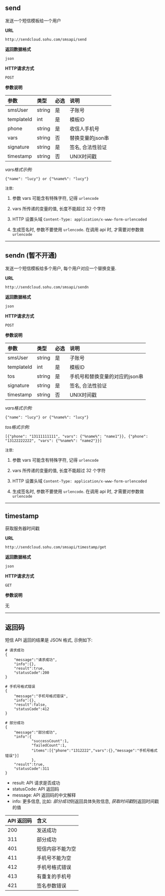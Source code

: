 ## send
     
发送一个短信模板给一个用户

**URL**
```
http://sendcloud.sohu.com/smsapi/send
```

**返回数据格式**
```
json
```

**HTTP请求方式**    
```
POST    
```
    
**参数说明**
    
|参数           |类型           |必选       |说明|
|:--------------|:--------------|:----------|:---|
|smsUser        |string         |是         |子账号|
|templateId     |int            |是         |模板ID|
|phone          |string         |是         |收信人手机号|
|vars           |string         |否         |替换变量的json串|
|signature      |string         |是         |签名, 合法性验证|
|timestamp      |string         |否         |UNIX时间戳|
    
*vars格式示例:*

    {"name": "lucy"} or {"%name%": "lucy"}

`注意`: 

1. 参数 vars 可能含有特殊字符, 记得 `urlencode`

2. vars 所传递的变量的值, 长度不能超过 32 个字符

3. HTTP 设置头域 `Content-Type: application/x-www-form-urlencoded`

4. 生成签名时, 参数不要使用 `urlencode`. 在调用 api 时, 才需要对参数做 `urlencode`

- - -

## sendn (暂不开通)

发送一个短信模板给多个用户, 每个用户对应一个替换变量.
    
**URL**
```
http://sendcloud.sohu.com/smsapi/sendn
```

**返回数据格式**
```
json
```

**HTTP请求方式**    
```
POST    
```
    
**参数说明**
    
|参数           |类型           |必选       |说明|
|:--------------|:--------------|:----------|:---|
|smsUser        |string         |是         |子账号|
|templateId     |int            |是         |模板ID|
|tos            |string         |是         |手机号和替换变量的对应的json串|
|signature      |string         |是         |签名, 合法性验证|
|timestamp      |string         |否         |UNIX时间戳|

*vars格式示例:*

    {"name": "lucy"} or {"%name%": "lucy"}

*tos格式示例:*
    
    [{"phone": "13111111111", "vars": {"%name%": "name1"}}, {"phone": "13122222222", "vars": {"%name%": "name2"}}]

`注意`: 

1. 参数 vars 可能含有特殊字符, 记得 `urlencode`

2. vars 所传递的变量的值, 长度不能超过 32 个字符

3. HTTP 设置头域 `Content-Type: application/x-www-form-urlencoded`

4. 生成签名时, 参数不要使用 `urlencode`. 在调用 api 时, 才需要对参数做 `urlencode`

- - -
    
## timestamp
     
获取服务器时间戳

**URL**
```
http://sendcloud.sohu.com/smsapi/timestamp/get
```

**返回数据格式**
```
json
```

**HTTP请求方式**    
```
GET
```
    
**参数说明**

无

- - - 

## 返回码

短信 API 返回的结果是 JSON 格式, 示例如下: 

```
# 请求成功
{
    "message":"请求成功",
    "info":{},
    "result":true,
    "statusCode":200
}

# 手机号格式错误
{
    "message":"手机号格式错误",
    "info":{},
    "result":false,
    "statusCode":412
}

# 部分成功
{
    "message":"部分成功",
    "info":{
            "successCount":1,
            "failedCount":1,
            "items":[{"phone":"1312222","vars":{},"message":"手机号格式错误"}]
            },
    "result":true,
    "statusCode":311
}

```
* result: API 请求是否成功
* statusCode: API 返回码
* message: API 返回码的中文解释
* info: 更多信息, 比如: *部分成功*则返回具体失败信息, *获取时间戳*则返回时间戳的值

|API 返回码|含义|
|:---------|:---|
|200|发送成功|
|311|部分成功|
|401|短信内容不能为空|
|411|手机号不能为空|
|412|手机号格式错误|
|413|有重复的手机号|
|421|签名参数错误|

